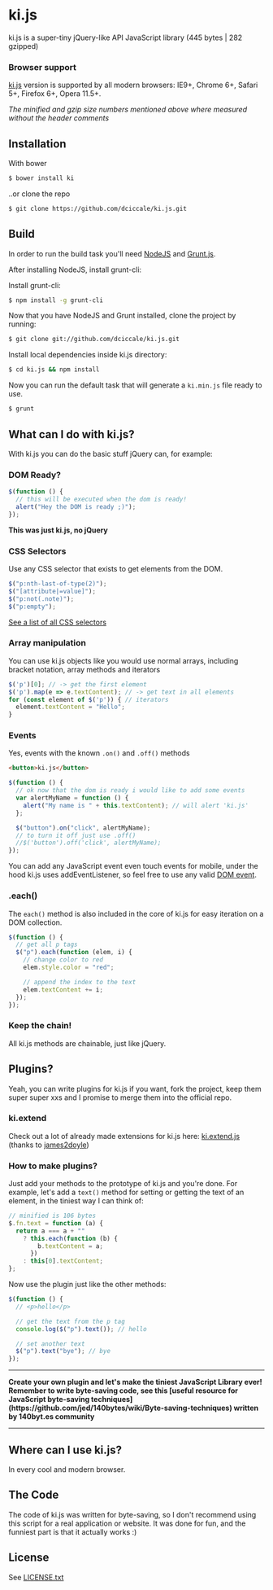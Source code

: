 # ki.js

ki.js is a super-tiny jQuery-like API JavaScript library (445 bytes | 282 gzipped)

### Browser support

[ki.js](https://github.com/dciccale/ki.js/blob/master/ki.js) version is supported by all modern browsers: IE9+, Chrome 6+, Safari 5+, Firefox 6+, Opera 11.5+.

*The minified and gzip size numbers mentioned above where measured without the header comments*

## Installation

With bower

```bash
$ bower install ki
```

..or clone the repo

```bash
$ git clone https://github.com/dciccale/ki.js.git
```

## Build

In order to run the build task you'll need [NodeJS](http://nodejs.org/) and [Grunt.js](http://gruntjs.com/).

After installing NodeJS, install grunt-cli:

Install grunt-cli:

```bash
$ npm install -g grunt-cli
```

Now that you have NodeJS and Grunt installed, clone the project by running:

```bash
$ git clone git://github.com/dciccale/ki.js.git
```

Install local dependencies inside ki.js directory:

```bash
$ cd ki.js && npm install
```

Now you can run the default task that will generate a `ki.min.js` file ready to use.

```bash
$ grunt
```

## What can I do with ki.js?

With ki.js you can do the basic stuff jQuery can, for example:

### DOM Ready?

```javascript
$(function () {
  // this will be executed when the dom is ready!
  alert("Hey the DOM is ready ;)");
});
```

**This was just ki.js, no jQuery**

### CSS Selectors

Use any CSS selector that exists to get elements from the DOM.

```javascript
$("p:nth-last-of-type(2)");
$("[attribute|=value]");
$("p:not(.note)");
$("p:empty");
```

[See a list of all CSS selectors](https://drafts.csswg.org/selectors-3/#selectors)

### Array manipulation

You can use ki.js objects like you would use normal arrays, including bracket notation, array methods and iterators

```javascript
$('p')[0]; // -> get the first element
$('p').map(e => e.textContent); // -> get text in all elements
for (const element of $('p')) { // iterators
  element.textContent = "Hello";
}
```

### Events

Yes, events with the known `.on()` and `.off()` methods

```html
<button>ki.js</button>
```

```javascript
$(function () {
  // ok now that the dom is ready i would like to add some events
  var alertMyName = function () {
    alert("My name is " + this.textContent); // will alert 'ki.js'
  };

  $("button").on("click", alertMyName);
  // to turn it off just use .off()
  //$('button').off('click', alertMyName);
});
```

You can add any JavaScript event even touch events for mobile, under the hood ki.js uses addEventListener, so feel free to use any valid [DOM event](https://developer.mozilla.org/en-US/docs/Web/Events).

### .each()

The `each()` method is also included in the core of ki.js for easy iteration on a DOM collection.

```javascript
$(function () {
  // get all p tags
  $("p").each(function (elem, i) {
    // change color to red
    elem.style.color = "red";

    // append the index to the text
    elem.textContent += i;
  });
});
```

### Keep the chain!

All ki.js methods are chainable, just like jQuery.

## Plugins?

Yeah, you can write plugins for ki.js if you want, fork the project, keep them super super xxs and I promise to merge them into the official repo.

### ki.extend

Check out a lot of already made extensions for ki.js here: [ki.extend.js](https://github.com/james2doyle/ki.extend.js) (thanks to [james2doyle](https://github.com/james2doyle))

### How to make plugins?

Just add your methods to the prototype of ki.js and you're done.
For example, let's add a `text()` method for setting or getting the text of an element, in the tiniest way I can think of:

```javascript
// minified is 106 bytes
$.fn.text = function (a) {
  return a === a + ""
    ? this.each(function (b) {
        b.textContent = a;
      })
    : this[0].textContent;
};
```

Now use the plugin just like the other methods:

```javascript
$(function () {
  // <p>hello</p>

  // get the text from the p tag
  console.log($("p").text()); // hello

  // set another text
  $("p").text("bye"); // bye
});
```

<hr>
<strong>Create your own plugin and let's make the tiniest JavaScript Library ever!
Remember to write byte-saving code, see this [useful resource for JavaScript byte-saving techniques](https://github.com/jed/140bytes/wiki/Byte-saving-techniques) written by 140byt.es community</strong>
<hr>

## Where can I use ki.js?

In every cool and modern browser.

## The Code

The code of ki.js was written for byte-saving, so I don't recommend using this script for a real application or website.
It was done for fun, and the funniest part is that it actually works :)

## License

See [LICENSE.txt](https://raw.github.com/dciccale/ki.js/master/LICENSE.txt)
